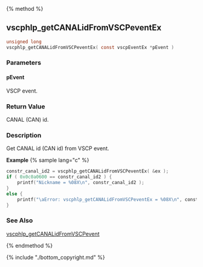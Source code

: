 
{% method %}
## vscphlp_getCANALidFromVSCPeventEx

```c
unsigned long 
vscphlp_getCANALidFromVSCPeventEx( const vscpEventEx *pEvent )
```
### Parameters

#### pEvent
VSCP event.

### Return Value
CANAL (CAN) id.

### Description
Get CANAL id (CAN id) from VSCP event. 

**Example** {% sample lang="c" %}

```c
constr_canal_id2 = vscphlp_getCANALidFromVSCPeventEx( &ex ); 
if ( 0x0c0a0600 == constr_canal_id2 ) {
    printf("Nickname = %08X\n", constr_canal_id2 );
}
else {
    printf("\aError: vscphlp_getCANALidFromVSCPeventEx = %08X\n", constr_canal_id2 );
} 
```

### See Also
[vscphlp_getCANALidFromVSCPevent](vscphlp_getcanalidfromvscpevent.md)

{% endmethod %}

{% include "./bottom_copyright.md" %}